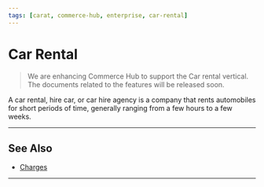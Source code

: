 ```yaml
---
tags: [carat, commerce-hub, enterprise, car-rental]
---
```



# Car Rental

<!-- theme: danger -->
> We are enhancing Commerce Hub to support the Car rental vertical. The documents related to the features will be released soon.

A car rental, hire car, or car hire agency is a company that rents automobiles for short periods of time, generally ranging from a few hours to a few weeks.

---

## See Also
- [Charges](?path=docs/Resources/API-Documents/Payments/Charges.md)

---
